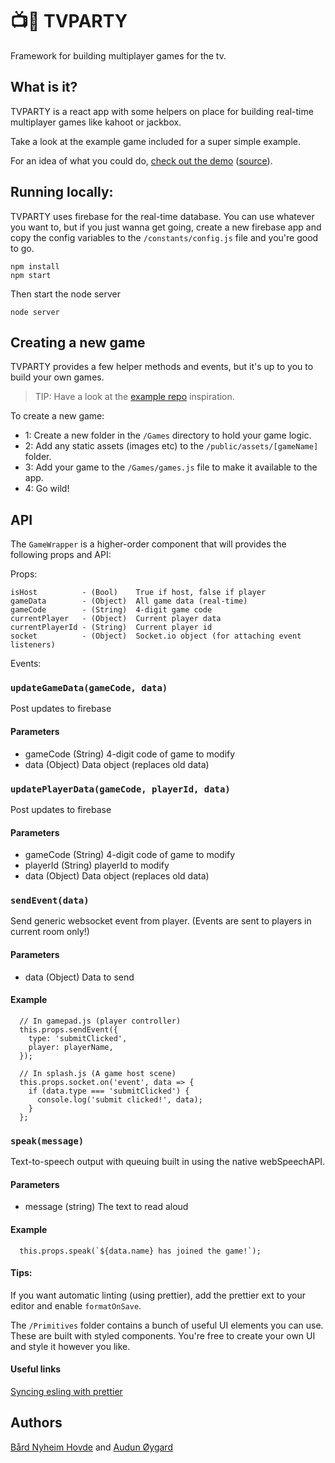 # 📺🎉 TVPARTY

Framework for building multiplayer games for the tv.

## What is it?

TVPARTY is a react app with some helpers on place for building real-time multiplayer games like kahoot or jackbox.

Take a look at the example game included for a super simple example.

For an idea of what you could do, [check out the demo](https://tvparty-io.herokuapp.com/) ([source](https://github.com/bnhovde/TVPARTY-example)).

## Running locally:

TVPARTY uses firebase for the real-time database. You can use whatever you want to, but if you just wanna get going, create a new firebase app and copy the config variables to the `/constants/config.js` file and you're good to go.

```
npm install
npm start
```

Then start the node server

```
node server
```

## Creating a new game

TVPARTY provides a few helper methods and events, but it's up to you to build your own games.

> TIP: Have a look at the [example repo](https://github.com/bnhovde/TVPARTY-example) inspiration.

To create a new game:

* 1: Create a new folder in the `/Games` directory to hold your game logic.
* 2: Add any static assets (images etc) to the `/public/assets/[gameName]` folder.
* 3: Add your game to the `/Games/games.js` file to make it available to the app.
* 4: Go wild!

## API

The `GameWrapper` is a higher-order component that will provides the following props and API:

Props:

```
isHost          - (Bool)    True if host, false if player
gameData        - (Object)  All game data (real-time)
gameCode        - (String)  4-digit game code
currentPlayer   - (Object)  Current player data
currentPlayerId - (String)  Current player id
socket          - (Object)  Socket.io object (for attaching event listeners)
```

Events:

### `updateGameData(gameCode, data)`

Post updates to firebase

#### Parameters

* gameCode (String) 4-digit code of game to modify
* data (Object) Data object (replaces old data)

### `updatePlayerData(gameCode, playerId, data)`

Post updates to firebase

#### Parameters

* gameCode (String) 4-digit code of game to modify
* playerId (String) playerId to modify
* data (Object) Data object (replaces old data)

### `sendEvent(data)`

Send generic websocket event from player. (Events are sent to players in current room only!)

#### Parameters

* data (Object) Data to send

#### Example

```
  // In gamepad.js (player controller)
  this.props.sendEvent({
    type: 'submitClicked',
    player: playerName,
  });

  // In splash.js (A game host scene)
  this.props.socket.on('event', data => {
    if (data.type === 'submitClicked') {
      console.log('submit clicked!', data);
    }
  };
```

### `speak(message)`

Text-to-speech output with queuing built in using the native webSpeechAPI.

#### Parameters

* message (string) The text to read aloud

#### Example

```
  this.props.speak(`${data.name} has joined the game!`);
```

#### Tips:

If you want automatic linting (using prettier), add the prettier ext to your editor and enable `formatOnSave`.

The `/Primitives` folder contains a bunch of useful UI elements you can use. These are built with styled components. You're free to create your own UI and style it however you like.

#### Useful links

[Syncing esling with prettier](https://howtoember.wordpress.com/2017/04/20/syncing-eslint-with-prettier/)

## Authors

[Bård Nyheim Hovde](https://github.com/bnhovde) and [Audun Øygard](https://github.com/apers)
